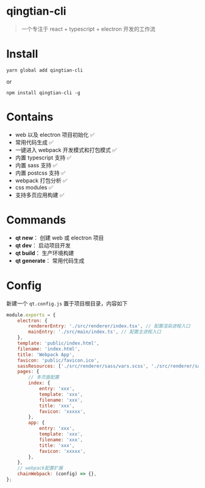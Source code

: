 # qingtian-cli

> 一个专注于 react + typescript + electron 开发的工作流

# Install

```
yarn global add qingtian-cli
```

or

```
npm install qingtian-cli -g
```

# Contains

-   web 以及 electron 项目初始化 ✅
-   常用代码生成 ✅
-   一键进入 webpack 开发模式和打包模式 ✅
-   内置 typescript 支持 ✅
-   内置 sass 支持 ✅
-   内置 postcss 支持 ✅
-   webpack 打包分析 ✅
-   css modules ✅
-   支持多页应用构建 ✅

# Commands

-   **qt new**： 创建 web 或 electron 项目
-   **qt dev**： 启动项目开发
-   **qt build**： 生产环境构建
-   **qt generate**： 常用代码生成

# Config

新建一个 `qt.config.js` 置于项目根目录，内容如下

```js
module.exports = {
    electron: {
        rendererEntry: './src/renderer/index.tsx', // 配置渲染进程入口
        mainEntry: './src/main/index.ts', // 配置主进程入口
    },
    template: 'public/index.html',
    filename: 'index.html',
    title: 'Webpack App',
    favicon: 'public/favicon.ico',
    sassResources: ['./src/renderer/sass/vars.scss', './src/renderer/sass/mixins.scss'], // sass工具注入
    pages: {
        // 多页面配置
        index: {
            entry: 'xxx',
            template: 'xxx',
            filename: 'xxx',
            title: 'xxx',
            favicon: 'xxxxx',
        },
        app: {
            entry: 'xxx',
            template: 'xxx',
            filename: 'xxx',
            title: 'xxx',
            favicon: 'xxxxx',
        },
    },
    // webpack配置扩展
    chainWebpack: (config) => {},
};
```
